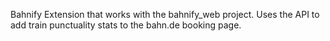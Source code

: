 Bahnify Extension that works with the bahnify_web project. Uses the API to add train punctuality stats to the bahn.de booking page. 
